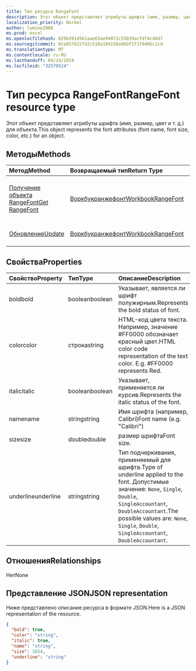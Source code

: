 ```yaml
---
title: Тип ресурса RangeFont
description: Этот объект представляет атрибуты шрифта (имя, размер, цвет и т. д.) для объекта.
localization_priority: Normal
author: lumine2008
ms.prod: excel
ms.openlocfilehash: 829b391d561aae63ae94972c55039acfdf4c48d7
ms.sourcegitcommit: 0ce657622f42c510a104156a96bf1f1f040bc1cd
ms.translationtype: MT
ms.contentlocale: ru-RU
ms.lasthandoff: 04/24/2019
ms.locfileid: "32579524"
---
```

# <a name="rangefont-resource-type"></a><span data-ttu-id="f4f06-103">Тип ресурса RangeFont</span><span class="sxs-lookup"><span data-stu-id="f4f06-103">RangeFont resource type</span></span>

<span data-ttu-id="f4f06-104">Этот объект представляет атрибуты шрифта (имя, размер, цвет и т. д.) для объекта.</span><span class="sxs-lookup"><span data-stu-id="f4f06-104">This object represents the font attributes (font name, font size, color, etc.) for an object.</span></span>


## <a name="methods"></a><span data-ttu-id="f4f06-105">Методы</span><span class="sxs-lookup"><span data-stu-id="f4f06-105">Methods</span></span>

| <span data-ttu-id="f4f06-106">Метод</span><span class="sxs-lookup"><span data-stu-id="f4f06-106">Method</span></span>           | <span data-ttu-id="f4f06-107">Возвращаемый тип</span><span class="sxs-lookup"><span data-stu-id="f4f06-107">Return Type</span></span>    |<span data-ttu-id="f4f06-108">Описание</span><span class="sxs-lookup"><span data-stu-id="f4f06-108">Description</span></span>|
|:---------------|:--------|:----------|
|[<span data-ttu-id="f4f06-109">Получение объекта RangeFont</span><span class="sxs-lookup"><span data-stu-id="f4f06-109">Get RangeFont</span></span>](../api/rangefont-get.md) | [<span data-ttu-id="f4f06-110">Воркбукранжефонт</span><span class="sxs-lookup"><span data-stu-id="f4f06-110">WorkbookRangeFont</span></span>](rangefont.md) |<span data-ttu-id="f4f06-111">Чтение свойств и связей объекта rangeFont.</span><span class="sxs-lookup"><span data-stu-id="f4f06-111">Read properties and relationships of rangeFont object.</span></span>|
|[<span data-ttu-id="f4f06-112">Обновление</span><span class="sxs-lookup"><span data-stu-id="f4f06-112">Update</span></span>](../api/rangefont-update.md) | [<span data-ttu-id="f4f06-113">Воркбукранжефонт</span><span class="sxs-lookup"><span data-stu-id="f4f06-113">WorkbookRangeFont</span></span>](rangefont.md)   |<span data-ttu-id="f4f06-114">Обновление объекта RangeFont.</span><span class="sxs-lookup"><span data-stu-id="f4f06-114">Update RangeFont object.</span></span> |

## <a name="properties"></a><span data-ttu-id="f4f06-115">Свойства</span><span class="sxs-lookup"><span data-stu-id="f4f06-115">Properties</span></span>
| <span data-ttu-id="f4f06-116">Свойство</span><span class="sxs-lookup"><span data-stu-id="f4f06-116">Property</span></span>     | <span data-ttu-id="f4f06-117">Тип</span><span class="sxs-lookup"><span data-stu-id="f4f06-117">Type</span></span>   |<span data-ttu-id="f4f06-118">Описание</span><span class="sxs-lookup"><span data-stu-id="f4f06-118">Description</span></span>|
|:---------------|:--------|:----------|
|<span data-ttu-id="f4f06-119">bold</span><span class="sxs-lookup"><span data-stu-id="f4f06-119">bold</span></span>|<span data-ttu-id="f4f06-120">boolean</span><span class="sxs-lookup"><span data-stu-id="f4f06-120">boolean</span></span>|<span data-ttu-id="f4f06-121">Указывает, является ли шрифт полужирным.</span><span class="sxs-lookup"><span data-stu-id="f4f06-121">Represents the bold status of font.</span></span>|
|<span data-ttu-id="f4f06-122">color</span><span class="sxs-lookup"><span data-stu-id="f4f06-122">color</span></span>|<span data-ttu-id="f4f06-123">строка</span><span class="sxs-lookup"><span data-stu-id="f4f06-123">string</span></span>|<span data-ttu-id="f4f06-p101">HTML-код цвета текста. Например, значение #FF0000 обозначает красный цвет.</span><span class="sxs-lookup"><span data-stu-id="f4f06-p101">HTML color code representation of the text color. E.g. #FF0000 represents Red.</span></span>|
|<span data-ttu-id="f4f06-127">italic</span><span class="sxs-lookup"><span data-stu-id="f4f06-127">italic</span></span>|<span data-ttu-id="f4f06-128">boolean</span><span class="sxs-lookup"><span data-stu-id="f4f06-128">boolean</span></span>|<span data-ttu-id="f4f06-129">Указывает, применяется ли курсив.</span><span class="sxs-lookup"><span data-stu-id="f4f06-129">Represents the italic status of the font.</span></span>|
|<span data-ttu-id="f4f06-130">name</span><span class="sxs-lookup"><span data-stu-id="f4f06-130">name</span></span>|<span data-ttu-id="f4f06-131">string</span><span class="sxs-lookup"><span data-stu-id="f4f06-131">string</span></span>|<span data-ttu-id="f4f06-132">Имя шрифта (например, Calibri)</span><span class="sxs-lookup"><span data-stu-id="f4f06-132">Font name (e.g. "Calibri")</span></span>|
|<span data-ttu-id="f4f06-133">size</span><span class="sxs-lookup"><span data-stu-id="f4f06-133">size</span></span>|<span data-ttu-id="f4f06-134">double</span><span class="sxs-lookup"><span data-stu-id="f4f06-134">double</span></span>|<span data-ttu-id="f4f06-135">размер шрифта</span><span class="sxs-lookup"><span data-stu-id="f4f06-135">Font size.</span></span>|
|<span data-ttu-id="f4f06-136">underline</span><span class="sxs-lookup"><span data-stu-id="f4f06-136">underline</span></span>|<span data-ttu-id="f4f06-137">string</span><span class="sxs-lookup"><span data-stu-id="f4f06-137">string</span></span>|<span data-ttu-id="f4f06-138">Тип подчеркивания, применяемый для шрифта.</span><span class="sxs-lookup"><span data-stu-id="f4f06-138">Type of underline applied to the font.</span></span> <span data-ttu-id="f4f06-139">Допустимые значения: `None`, `Single`, `Double`, `SingleAccountant`, `DoubleAccountant`.</span><span class="sxs-lookup"><span data-stu-id="f4f06-139">The possible values are: `None`, `Single`, `Double`, `SingleAccountant`, `DoubleAccountant`.</span></span>|

## <a name="relationships"></a><span data-ttu-id="f4f06-140">Отношения</span><span class="sxs-lookup"><span data-stu-id="f4f06-140">Relationships</span></span>
<span data-ttu-id="f4f06-141">Нет</span><span class="sxs-lookup"><span data-stu-id="f4f06-141">None</span></span>


## <a name="json-representation"></a><span data-ttu-id="f4f06-142">Представление JSON</span><span class="sxs-lookup"><span data-stu-id="f4f06-142">JSON representation</span></span>

<span data-ttu-id="f4f06-143">Ниже представлено описание ресурса в формате JSON.</span><span class="sxs-lookup"><span data-stu-id="f4f06-143">Here is a JSON representation of the resource.</span></span>

<!--{
  "blockType": "resource",
  "optionalProperties": [],
  "baseType": "microsoft.graph.entity",
  "@odata.type": "microsoft.graph.workbookRangeFont"
}-->

```json
{
  "bold": true,
  "color": "string",
  "italic": true,
  "name": "string",
  "size": 1024,
  "underline": "string"
}

```

<!-- uuid: 8fcb5dbc-d5aa-4681-8e31-b001d5168d79
2015-10-25 14:57:30 UTC -->
<!-- {
  "type": "#page.annotation",
  "description": "RangeFont resource",
  "keywords": "",
  "section": "documentation",
  "tocPath": ""
}-->
